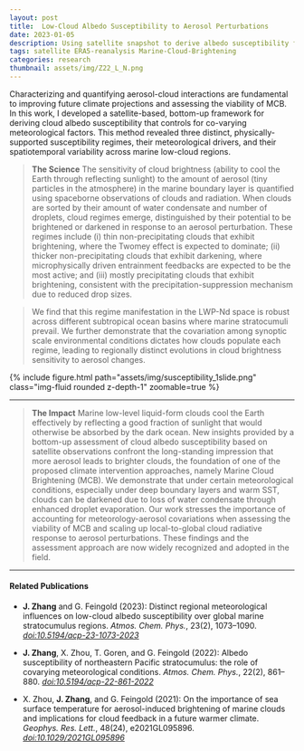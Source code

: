 ```yaml
---
layout: post
title:  Low-Cloud Albedo Susceptibility to Aerosol Perturbations
date: 2023-01-05
description: Using satellite snapshot to derive albedo susceptibility for marine stratocumulus clouds and explore its co-variability with large-scale meteorological conditions.
tags: satellite ERA5-reanalysis Marine-Cloud-Brightening
categories: research
thumbnail: assets/img/Z22_L_N.png
---
```


Characterizing and quantifying aerosol-cloud interactions are fundamental to improving future climate projections and assessing the viability of MCB. In this work, I developed a satellite-based, bottom-up framework for deriving cloud albedo susceptibility that controls for co-varying meteorological factors. This method revealed three distinct, physically-supported susceptibility regimes, their meteorological drivers, and their spatiotemporal variability across marine low-cloud regions. 

> **The Science**
The sensitivity of cloud brightness (ability to cool the Earth through reflecting sunlight) to the amount of aerosol (tiny particles in the atmosphere) in the marine boundary layer is quantified using spaceborne observations of clouds and radiation. When clouds are sorted by their amount of water condensate and number of droplets, cloud regimes emerge, distinguished by their potential to be brightened or darkened in response to an aerosol perturbation. These regimes include (i) thin non-precipitating clouds that exhibit brightening, where the Twomey effect is expected to dominate; (ii) thicker non-precipitating clouds that exhibit darkening, where microphysically driven entrainment feedbacks are expected to be the most active; and (iii) mostly precipitating clouds that exhibit brightening, consistent with the precipitation-suppression mechanism due to reduced drop sizes.

> We find that this regime manifestation in the LWP-Nd space is robust across different subtropical ocean basins where marine stratocumuli prevail. We further demonstrate that the covariation among synoptic scale environmental conditions dictates how clouds populate each regime, leading to regionally distinct evolutions in cloud brightness sensitivity to aerosol changes.

<div class="row mt-3">
    <div class="col-sm mt-3 mt-md-0">
        {% include figure.html path="assets/img/susceptibility_1slide.png" class="img-fluid rounded z-depth-1" zoomable=true %}
    </div>
</div>
<hr>

> **The Impact**
Marine low-level liquid-form clouds cool the Earth effectively by reflecting a good fraction of sunlight that would otherwise be absorbed by the dark ocean. New insights provided by a bottom-up assessment of cloud albedo susceptibility based on satellite observations confront the long-standing impression that more aerosol leads to brighter clouds, the foundation of one of the proposed climate intervention approaches, namely Marine Cloud Brightening (MCB). We demonstrate that under certain meteorological conditions, especially under deep boundary layers and warm SST, clouds can be darkened due to loss of water condensate through enhanced droplet evaporation. Our work stresses the importance of accounting for meteorology-aerosol covariations when assessing the viability of MCB and scaling up local-to-global cloud radiative response to aerosol perturbations. These findings and the assessment approach are now widely recognized and adopted in the field. 
<hr>

#### Related Publications
- **J. Zhang** and G. Feingold (2023): Distinct regional meteorological influences on low-cloud albedo susceptibility over global marine stratocumulus regions. _Atmos. Chem. Phys._, 23(2), 1073–1090. [*doi:10.5194/acp-23-1073-2023*](https://doi.org/10.5194/acp-23-1073-2023)

- **J. Zhang**, X. Zhou, T. Goren, and G. Feingold (2022): Albedo susceptibility of northeastern Pacific stratocumulus: the role of covarying meteorological conditions. _Atmos. Chem. Phys._, 22(2), 861–880. [*doi:10.5194/acp-22-861-2022*](https://doi.org/10.5194/acp-22-861-2022)

- X. Zhou, **J. Zhang**, and G. Feingold (2021): On the importance of sea surface temperature for aerosol-induced brightening of marine clouds and implications for cloud feedback in a future warmer climate. _Geophys. Res. Lett._, 48(24), e2021GL095896. [*doi:10.1029/2021GL095896*](https://doi.org/10.1029/2021GL095896)
